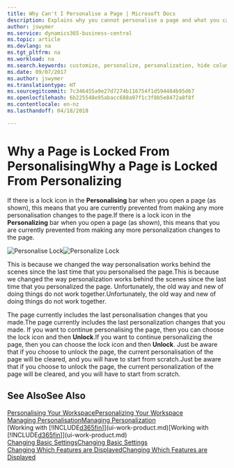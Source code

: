 ```yaml
---
title: Why Can't I Personalise a Page | Microsoft Docs
description: Explains why you cannot personalise a page and what you can do to unlock it so you can personalise it.
author: jswymer
ms.service: dynamics365-business-central
ms.topic: article
ms.devlang: na
ms.tgt_pltfrm: na
ms.workload: na
ms.search.keywords: customize, personalize, personalization, hide columns, remove fields, move fields
ms.date: 09/07/2017
ms.author: jswymer
ms.translationtype: HT
ms.sourcegitcommit: 7c346455a9e27d7274b116754f1d594484b95d67
ms.openlocfilehash: 6b225548e95abacc688a97f1c3f8b5e8472a8f8f
ms.contentlocale: en-nz
ms.lasthandoff: 04/18/2018

---
```

# <a name="why-a-page-is-locked-from-personalizing"></a><span data-ttu-id="27984-103">Why a Page is Locked From Personalising</span><span class="sxs-lookup"><span data-stu-id="27984-103">Why a Page is Locked From Personalizing</span></span>
<span data-ttu-id="27984-104">If there is a lock icon in the **Personalising** bar when you open a page (as shown), this means that you are currently prevented from making any more personalisation changes to the page.</span><span class="sxs-lookup"><span data-stu-id="27984-104">If there is a lock icon in the **Personalizing** bar when you open a page (as shown), this means that you are currently prevented from making any more personalization changes to the page.</span></span>

<span data-ttu-id="27984-105">![Personalise Lock](media/personalization-locked.png "Personalise lock")</span><span class="sxs-lookup"><span data-stu-id="27984-105">![Personalize Lock](media/personalization-locked.png "Personalize lock")</span></span>

<span data-ttu-id="27984-106">This is because we changed the way personalisation works behind the scenes since the last time that you personalised the page.</span><span class="sxs-lookup"><span data-stu-id="27984-106">This is because we changed the way personalization works behind the scenes since the last time that you personalized the page.</span></span> <span data-ttu-id="27984-107">Unfortunately, the old way and new of doing things do not work together.</span><span class="sxs-lookup"><span data-stu-id="27984-107">Unfortunately, the old way and new of doing things do not work together.</span></span>

<span data-ttu-id="27984-108">The page currently includes the last personalisation changes that you made.</span><span class="sxs-lookup"><span data-stu-id="27984-108">The page currently includes the last personalization changes that you made.</span></span> <span data-ttu-id="27984-109">If you want to continue personalising the page, then you can choose the lock icon and then **Unlock**.</span><span class="sxs-lookup"><span data-stu-id="27984-109">If you want to continue personalizing the page, then you can choose the lock icon and then **Unlock**.</span></span> <span data-ttu-id="27984-110">Just be aware that if you choose to unlock the page, the current personalisation of the page will be cleared, and you will have to start from scratch.</span><span class="sxs-lookup"><span data-stu-id="27984-110">Just be aware that if you choose to unlock the page, the current personalization of the page will be cleared, and you will have to start from scratch.</span></span>


## <a name="see-also"></a><span data-ttu-id="27984-111">See Also</span><span class="sxs-lookup"><span data-stu-id="27984-111">See Also</span></span>
[<span data-ttu-id="27984-112">Personalising Your Workspace</span><span class="sxs-lookup"><span data-stu-id="27984-112">Personalizing Your Workspace</span></span>](ui-personalization-manage.md)  
[<span data-ttu-id="27984-113">Managing Personalisation</span><span class="sxs-lookup"><span data-stu-id="27984-113">Managing Personalization</span></span>](ui-personalization-manage.md)  
<span data-ttu-id="27984-114">[Working with [!INCLUDE[d365fin](includes/d365fin_md.md)]](ui-work-product.md)</span><span class="sxs-lookup"><span data-stu-id="27984-114">[Working with [!INCLUDE[d365fin](includes/d365fin_md.md)]](ui-work-product.md)</span></span>  
[<span data-ttu-id="27984-115">Changing Basic Settings</span><span class="sxs-lookup"><span data-stu-id="27984-115">Changing Basic Settings</span></span>](ui-change-basic-settings.md)  
[<span data-ttu-id="27984-116">Changing Which Features are Displayed</span><span class="sxs-lookup"><span data-stu-id="27984-116">Changing Which Features are Displayed</span></span>](ui-experiences.md)  

